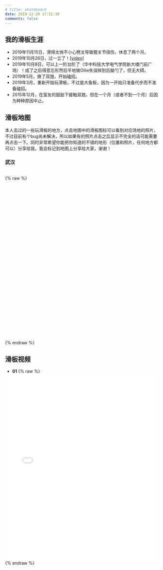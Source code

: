 ```yaml
---
# title: skateboard
date: 2019-12-20 17:31:38
comments: false
---
```


## 我的滑板生涯
* 2019年11月15日，滑得太快不小心劈叉导致髋关节扭伤，休息了两个月。
* 2019年10月26日，过一立了！[[video]](https://www.bilibili.com/video/av83092484)
* 2019年10月8日，可以上一阶台阶了（华中科技大学电气学院新大楼门前广场）！成了之后得意忘形然后平地做Ollie失误摔到后脑勺了，但无大碍。
* 2019年5月，换了双翘，开始磕招。
* 2019年3月，重新开始玩滑板，不过是大鱼板，因为一开始只准备代步而不准备磕招。
* 2015年12月，在室友的鼓励下接触双翘，但在一个月（或者不到一个月）后因为种种原因中止。 

## 滑板地图
本人去过的一些玩滑板的地方，点击地图中的滑板图标可以看到对应场地的照片，不过目前有个bug尚未解决，所以如果有的照片点击之后显示不完全的话可能需要再点击一下。同时非常希望你能把你知道的不错的地形（位置和照片，任何地方都可以）分享给我，我会标记到地图上分享给大家，谢谢！
<!-- * **武汉** -->
### 武汉
<br>
{% raw %}
<div style="min-height: 500px; width: 100%; overflow: hidden; margin:10; font-family:" 微软雅黑";"="" id="map">
</div>

<script type="text/javascript" src="https://api.map.baidu.com/api?v=2.0&ak=x2V7KanMxVA2GuK7oFHPOiGytFSXWoyN" ></script>
<script type="text/javascript" defer=true>
    // 百度地图API功能
    var data = [[114.419895, 30.513445, '华科南大门', 1, 'http://storage.jingwang.site/img/HUST-South-Gate-Square.jpg'],
                [114.364555, 30.480067, '华农狮子山广场', 2, 'http://storage.jingwang.site/img/HZAU-Shizi-Mountain-Square.jpg'],
                [114.417597, 30.497472, '保利广场', 3, 'http://storage.jingwang.site/img/Wuhan-Poly-Square.jpg']];
    var map = new BMap.Map("map",  {enableMapClick:false});
    var point = new BMap.Point(114.419895,30.513445);
    map.centerAndZoom(point, 12)
    map.enableScrollWheelZoom(true);     //开启鼠标滚轮缩放
    var myIcon = new BMap.Icon("http://storage.jingwang.site/img/Skateboarding-Logo-48.png", new BMap.Size(40, 40), );
    var opts = {
                width : 0,     // 信息窗口宽度
                height: 0,     // 信息窗口高度
               };
    for(var i = 0; i < data.length; i++){
        //var marker = new BMap.Marker(point); // , {icon: myIcon}
        var marker = new BMap.Marker(new BMap.Point(data[i][0], data[i][1]), {    icon: myIcon,
                offset : new BMap.Size(0, 0),
                title : data[i][3],
            });
        // var img = new Image(); //预加载无法解决onload null问题
        // img.src = data[i][4];
        // console.log(typeof img);
        var content = "<h4 style='margin:0 0 5px 0;padding:0.2em 0'>" + data[i][2] + "</h4>" + "<img style='float:down;margin:4px' id=" + String(data[i][3]) + " src=" + String(data[i][4]) + " />" + "</div>";
/*        console.log(content)
        var label = new BMap.Label(data[i][3], {
                offset : new BMap.Size(0, 0)
            }); 
        label.setStyle({
        background:'none',color:'#fff',border:'none'//只要对label样式进行设置就可达到在标注图标上显示数字的效果
         });
        marker.setLabel(label);//显示地理名称*/

        map.addOverlay(marker);
        addClickHandler(content,marker);

    }

    function addClickHandler(content,marker){
        marker.addEventListener("click",function(e){
            openInfo(content,e)}
        );
    }

    function openInfo(content,e){
        var p = e.target;
        // console.log(typeof p.z['title']);
        var point = new BMap.Point(p.getPosition().lng, p.getPosition().lat);
        var infoWindow = new BMap.InfoWindow(content,opts);  // 创建信息窗口对象
        map.openInfoWindow(infoWindow, point);
        //图片加载完毕重绘infowindow
        // console.log(document);
        // console.log(document.getElementById(p.z['title']));
        document.getElementById(p.z['title']).onload = function (){
        // document.getElementsById('img#1').onload = function (){
           infoWindow.redraw();   //防止在网速较慢，图片未加载时，生成的信息框高度比图片的总高度小，导致图片部分被隐藏
        }
    }

</script>
{% endraw %}


## 滑板视频
* **01**
{% raw %}
<iframe width="100%" height="600" src="//player.bilibili.com/player.html?aid=70196408&cid=121600183" scrolling="no" border="0" frameborder="no" framespacing="0" allowfullscreen="true"> </iframe>
{% endraw %}


